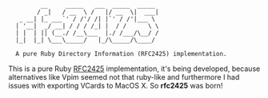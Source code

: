

             __     _____   ___  _____  _____
            / _|   / __  \ /   |/ __  \|  ___|
       _ __| |_ ___`' / /'/ /| |`' / /'|___ \
      | '__|  _/ __| / / / /_| |  / /      \ \
      | |  | || (__./ /__\___  |./ /___/\__/ /
      |_|  |_| \___\_____/   |_/\_____/\____/
                                                                                                
      A pure Ruby Directory Information (RFC2425) implementation.
      
This is a pure Ruby [RFC2425][rfc2425] implementation, it's being developed, because
alternatives like Vpim seemed not that ruby-like and furthermore I had issues with
exporting VCards to MacOS X. So **rfc2425** was born!

[rfc2425]: http://tools.ietf.org/html/rfc2425 "A MIME Content-Type for Directory Information"